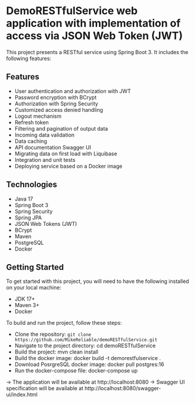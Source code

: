 # DemoRESTfulService web application with implementation of access via JSON Web Token (JWT)
This project presents a RESTful service using Spring Boot 3. It includes the following features:

## Features
* User authentication and authorization with JWT
* Password encryption with BCrypt
* Authorization with Spring Security
* Customized access denied handling
* Logout mechanism
* Refresh token
* Filtering and pagination of output data
* Incoming data validation
* Data caching
* API documentation Swagger UI
* Migrating data on first load with Liquibase
* Integration and unit tests
* Deploying service based on a Docker image

## Technologies
* Java 17
* Spring Boot 3
* Spring Security
* Spring JPA
* JSON Web Tokens (JWT)
* BCrypt
* Maven
* PostgreSQL
* Docker

## Getting Started
To get started with this project, you will need to have the following installed on your local machine:

* JDK 17+
* Maven 3+
* Docker

To build and run the project, follow these steps:

* Clone the repository: `git clone https://github.com/MikeReliable/demoRESTfulService.git`
* Navigate to the project directory: cd demoRESTfulService
* Build the project: mvn clean install
* Build the docker image: docker build -t demorestfulservice .
* Download PosrgreSQL docker image: docker pull postgres:16
* Run the docker-compose file: docker-compose up

-> The application will be available at http://localhost:8080
-> Swagger UI specification will be available at http://localhost:8080/swagger-ui/index.html
